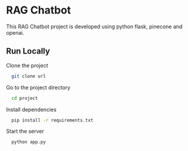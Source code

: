 
# RAG Chatbot

This RAG Chatbot project is developed using python flask, pinecone and openai.


## Run Locally

Clone the project

```bash
  git clone url
```

Go to the project directory

```bash
  cd project
```

Install dependencies

```bash
  pip install -r requirements.txt
```

Start the server

```bash
  python app.py
```

